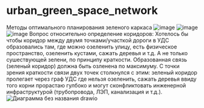 # urban_green_space_network
Методы оптимального планирования зеленого каркаса
![image](https://user-images.githubusercontent.com/113199314/199528977-e699e223-bb5e-4978-9169-c51edf6576a8.png)
![image](https://user-images.githubusercontent.com/113199314/199529400-2df60772-60bf-4be2-b173-753f2cd30252.png)
![image](https://user-images.githubusercontent.com/113199314/199529572-10331eb1-bb77-4226-9b82-704b057640fb.png)
Вопрос относительно определение коридоров:
Хотелось бы чтобы коридор между двумя точками/участкой дороги в УДС образовались там, где можно озеленить улицу, есть физическое пространство, озеленить кустами, сажать деревья и т.д. А не только сушествующей зелени, по принципу краткости. Образованная связь (зеленый коридор) должна быть озленена по максимуму. С точки зрения краткости связи двух точек столкнулся с этим: зеленый коридор пролегает через граф УДС где нельзя озеленить, сажать деревья ввиду того корни прорастаю гулбоко и могут сконфликтовать инженерной инфраструктурой (трубопровода, ЛЭП, канализация и т.д.).
![Диаграмма без названия drawio](https://user-images.githubusercontent.com/113199314/199532156-2e81d798-e883-4f87-a114-e6cc59b4314e.png)
